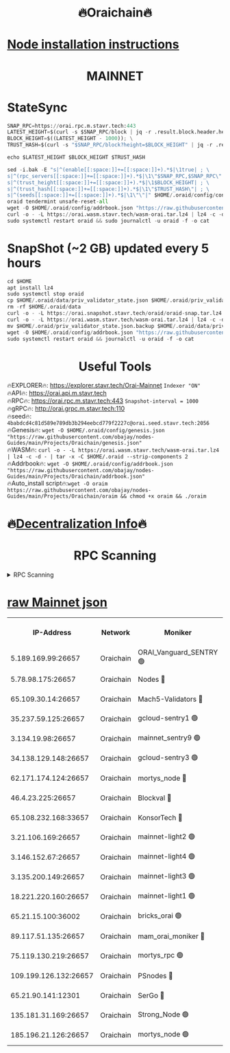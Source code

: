 <h1 align="center"> 🔥Oraichain🔥</h1>

[Node installation instructions](https://github.com/obajay/nodes-Guides/tree/main/Projects/Oraichain)
=
<h1 align="center"> MAINNET</h1>

# StateSync
```python
SNAP_RPC=https://orai.rpc.m.stavr.tech:443
LATEST_HEIGHT=$(curl -s $SNAP_RPC/block | jq -r .result.block.header.height); \
BLOCK_HEIGHT=$((LATEST_HEIGHT - 1000)); \
TRUST_HASH=$(curl -s "$SNAP_RPC/block?height=$BLOCK_HEIGHT" | jq -r .result.block_id.hash)

echo $LATEST_HEIGHT $BLOCK_HEIGHT $TRUST_HASH

sed -i.bak -E "s|^(enable[[:space:]]+=[[:space:]]+).*$|\1true| ; \
s|^(rpc_servers[[:space:]]+=[[:space:]]+).*$|\1\"$SNAP_RPC,$SNAP_RPC\"| ; \
s|^(trust_height[[:space:]]+=[[:space:]]+).*$|\1$BLOCK_HEIGHT| ; \
s|^(trust_hash[[:space:]]+=[[:space:]]+).*$|\1\"$TRUST_HASH\"| ; \
s|^(seeds[[:space:]]+=[[:space:]]+).*$|\1\"\"|" $HOME/.oraid/config/config.toml
oraid tendermint unsafe-reset-all
wget -O $HOME/.oraid/config/addrbook.json "https://raw.githubusercontent.com/obajay/nodes-Guides/main/Projects/Oraichain/addrbook.json"
curl -o - -L https://orai.wasm.stavr.tech/wasm-orai.tar.lz4 | lz4 -c -d - | tar -x -C $HOME/.oraid --strip-components 2
sudo systemctl restart oraid && sudo journalctl -u oraid -f -o cat
```
# SnapShot (~2 GB) updated every 5 hours
```python
cd $HOME
apt install lz4
sudo systemctl stop oraid
cp $HOME/.oraid/data/priv_validator_state.json $HOME/.oraid/priv_validator_state.json.backup
rm -rf $HOME/.oraid/data
curl -o - -L https://orai.snapshot.stavr.tech/oraid/oraid-snap.tar.lz4 | lz4 -c -d - | tar -x -C $HOME/.oraid --strip-components 2
curl -o - -L https://orai.wasm.stavr.tech/wasm-orai.tar.lz4 | lz4 -c -d - | tar -x -C $HOME/.oraid --strip-components 2
mv $HOME/.oraid/priv_validator_state.json.backup $HOME/.oraid/data/priv_validator_state.json
wget -O $HOME/.oraid/config/addrbook.json "https://raw.githubusercontent.com/obajay/nodes-Guides/main/Projects/Oraichain/addrbook.json"
sudo systemctl restart oraid && journalctl -u oraid -f -o cat
```

 <h1 align="center"> Useful Tools</h1>

🔥EXPLORER🔥:     https://explorer.stavr.tech/Orai-Mainnet        `Indexer "ON"` \
🔥API🔥:          https://orai.api.m.stavr.tech \
🔥RPC🔥:          https://orai.rpc.m.stavr.tech:443              `Snapshot-interval = 1000` \
🔥gRPC🔥:         http://orai.grpc.m.stavr.tech:110 \
🔥seed🔥:      `4babdcd4c81d589e789db3b294eebcd779f2227c@orai.seed.stavr.tech:2056` \
🔥Genesis🔥:   `wget -O $HOME/.oraid/config/genesis.json "https://raw.githubusercontent.com/obajay/nodes-Guides/main/Projects/Oraichain/genesis.json"` \
🔥WASM🔥:      `curl -o - -L https://orai.wasm.stavr.tech/wasm-orai.tar.lz4 | lz4 -c -d - | tar -x -C $HOME/.oraid --strip-components 2` \
🔥Addrbook🔥:  `wget -O $HOME/.oraid/config/addrbook.json "https://raw.githubusercontent.com/obajay/nodes-Guides/main/Projects/Oraichain/addrbook.json"` \
🔥Auto_install script🔥:`wget -O oraim https://raw.githubusercontent.com/obajay/nodes-Guides/main/Projects/Oraichain/oraim && chmod +x oraim && ./oraim`

🔥[Decentralization Info](https://github.com/obajay/StateSync-snapshots/tree/main/Projects/Oraichain/Decentralization)🔥
=
<h1 align="center"> RPC Scanning</h1>

<details>
<summary>RPC Scanning</summary>

<h2 align="center"> We scan nodes in real time every 4 hours. And we provide the final result of RPC endpoints.
We cannot influence the operation of these nodes in any way. </h2>


```python
If Voting Power is higher than 0 --> then the Node is a validator of the network and may be subject to attack and be a potential threat to the chain.
```
```python
We marked such validators with a red symbol
```

</details>

[raw Mainnet json](https://rpc-check.oraim.stavr.tech/oraim/rpc-oraim-result.json)
=


<table><tr><th>IP-Address</th><th>Network</th><th>Moniker</th><th>Latest Block Height</th><th>Earliest Block Height</th><th>Catching Up</th><th>Tx Index</th><th>Voting Power</th><th>Scan Time</th></tr><tr><td>5.189.169.99:26657</td><td>Oraichain</td><td>ORAI_Vanguard_SENTRY 🟢</td><td>16065888</td><td>0</td><td>False</td><td>on</td><td>0</td><td>2024-03-05T07:09:47.127909195UTC</td></tr><tr><td>5.78.98.175:26657</td><td>Oraichain</td><td>Nodes 🔴</td><td>16065893</td><td>0</td><td>False</td><td>off</td><td>164752</td><td>2024-03-05T07:10:19.506270341UTC</td></tr><tr><td>65.109.30.14:26657</td><td>Oraichain</td><td>Mach5-Validators 🔴</td><td>16065898</td><td>0</td><td>False</td><td>off</td><td>644</td><td>2024-03-05T07:10:42.064731841UTC</td></tr><tr><td>35.237.59.125:26657</td><td>Oraichain</td><td>gcloud-sentry1 🟢</td><td>16065887</td><td>1</td><td>False</td><td>on</td><td>0</td><td>2024-03-05T07:09:44.254666740UTC</td></tr><tr><td>3.134.19.98:26657</td><td>Oraichain</td><td>mainnet_sentry9 🟢</td><td>16065893</td><td>1</td><td>False</td><td>on</td><td>0</td><td>2024-03-05T07:10:13.881777129UTC</td></tr><tr><td>34.138.129.148:26657</td><td>Oraichain</td><td>gcloud-sentry3 🟢</td><td>16065895</td><td>1</td><td>False</td><td>on</td><td>0</td><td>2024-03-05T07:10:29.997946787UTC</td></tr><tr><td>62.171.174.124:26657</td><td>Oraichain</td><td>mortys_node 🔴</td><td>16065898</td><td>1</td><td>False</td><td>off</td><td>168576</td><td>2024-03-05T07:10:42.322562949UTC</td></tr><tr><td>46.4.23.225:26657</td><td>Oraichain</td><td>Blockval 🔴</td><td>16065898</td><td>10774049</td><td>False</td><td>off</td><td>277139</td><td>2024-03-05T07:10:47.174465853UTC</td></tr><tr><td>65.108.232.168:33657</td><td>Oraichain</td><td>KonsorTech 🔴</td><td>16065887</td><td>14344801</td><td>False</td><td>off</td><td>50588</td><td>2024-03-05T07:09:43.616800344UTC</td></tr><tr><td>3.21.106.169:26657</td><td>Oraichain</td><td>mainnet-light2 🟢</td><td>16065891</td><td>15275144</td><td>False</td><td>on</td><td>0</td><td>2024-03-05T07:10:06.773899869UTC</td></tr><tr><td>3.146.152.67:26657</td><td>Oraichain</td><td>mainnet-light4 🟢</td><td>16065893</td><td>15275144</td><td>False</td><td>on</td><td>0</td><td>2024-03-05T07:10:18.613968563UTC</td></tr><tr><td>3.135.200.149:26657</td><td>Oraichain</td><td>mainnet-light3 🟢</td><td>16065894</td><td>15275144</td><td>False</td><td>on</td><td>0</td><td>2024-03-05T07:10:22.157227112UTC</td></tr><tr><td>18.221.220.160:26657</td><td>Oraichain</td><td>mainnet-light1 🟢</td><td>16065895</td><td>15643601</td><td>False</td><td>on</td><td>0</td><td>2024-03-05T07:10:26.926654508UTC</td></tr><tr><td>65.21.15.100:36002</td><td>Oraichain</td><td>bricks_orai 🟢</td><td>16065898</td><td>15848470</td><td>False</td><td>on</td><td>0</td><td>2024-03-05T07:10:46.906726187UTC</td></tr><tr><td>89.117.51.135:26657</td><td>Oraichain</td><td>mam_orai_moniker 🔴</td><td>16065887</td><td>15951001</td><td>False</td><td>on</td><td>5</td><td>2024-03-05T07:09:44.606367790UTC</td></tr><tr><td>75.119.130.219:26657</td><td>Oraichain</td><td>mortys_rpc 🟢</td><td>16065897</td><td>15960001</td><td>False</td><td>on</td><td>0</td><td>2024-03-05T07:10:37.420122394UTC</td></tr><tr><td>109.199.126.132:26657</td><td>Oraichain</td><td>PSnodes 🔴</td><td>16065895</td><td>15964001</td><td>False</td><td>on</td><td>21</td><td>2024-03-05T07:10:27.246369363UTC</td></tr><tr><td>65.21.90.141:12301</td><td>Oraichain</td><td>SerGo 🔴</td><td>16065896</td><td>15965896</td><td>False</td><td>off</td><td>1</td><td>2024-03-05T07:10:32.399868453UTC</td></tr><tr><td>135.181.31.169:26657</td><td>Oraichain</td><td>Strong_Node 🟢</td><td>16065891</td><td>16054001</td><td>False</td><td>on</td><td>0</td><td>2024-03-05T07:10:06.125788492UTC</td></tr><tr><td>185.196.21.126:26657</td><td>Oraichain</td><td>mortys_node 🟢</td><td>16065888</td><td>16058801</td><td>False</td><td>on</td><td>0</td><td>2024-03-05T07:09:47.446544844UTC</td></tr></table>
